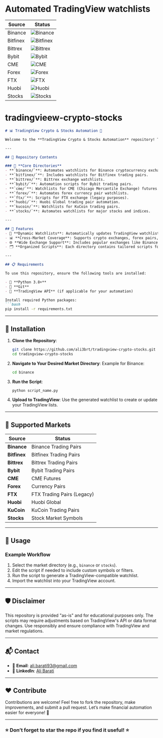 # Automated TradingView watchlists

| Source | Status |
| --- | --- |
| Binance | ![Binance](https://github.com/oktrader/tradingview-watchlists/workflows/Binance/badge.svg) |
| Bitfinex | ![Bitfinex](https://github.com/oktrader/tradingview-watchlists/workflows/Bitfinex/badge.svg) |
| Bittrex | ![Bittrex](https://github.com/oktrader/tradingview-watchlists/workflows/Bittrex/badge.svg) |
| Bybit | ![Bybit](https://github.com/oktrader/tradingview-watchlists/workflows/Bybit/badge.svg) |
| CME | ![CME](https://github.com/oktrader/tradingview-watchlists/workflows/CME/badge.svg) |
| Forex | ![Forex](https://github.com/oktrader/tradingview-watchlists/workflows/FX/badge.svg) |
| FTX | ![FTX](https://github.com/oktrader/tradingview-watchlists/workflows/FTX/badge.svg) |
| Huobi | ![Huobi](https://github.com/oktrader/tradingview-watchlists/workflows/Huobi/badge.svg) |
| Stocks | ![Stocks](https://github.com/oktrader/tradingview-watchlists/workflows/Stocks/badge.svg) |
# tradingvieew-crypto-stocks



```markdown
# 📊 TradingView Crypto & Stocks Automation 🚀

Welcome to the **TradingView Crypto & Stocks Automation** repository! This project automates the creation of TradingView watchlists for cryptocurrencies, forex, stocks, and other financial markets. With this repository, you can stay updated with the latest financial data across multiple platforms! 💹📈

---

## 📂 Repository Contents

### 🔑 **Core Directories**
- **`binance/`**: Automates watchlists for Binance cryptocurrency exchange.
- **`bitfinex/`**: Includes watchlists for Bitfinex trading pairs.
- **`bittrex/`**: Bittrex exchange watchlists.
- **`bybit/`**: Automation scripts for Bybit trading pairs.
- **`cme/`**: Watchlists for CME (Chicago Mercantile Exchange) futures.
- **`forex/`**: Automates forex currency pair watchlists.
- **`ftx/`**: Scripts for FTX exchange (legacy purposes).
- **`huobi/`**: Huobi Global trading pair automation.
- **`kucoin/`**: Watchlists for KuCoin trading pairs.
- **`stocks/`**: Automates watchlists for major stocks and indices.

---

## 🚀 Features
- 🔄 **Dynamic Watchlists**: Automatically updates TradingView watchlists with the latest symbols and pairs.
- 📊 **Cross-Market Coverage**: Supports crypto exchanges, forex pairs, stocks, and CME futures.
- 🌐 **Wide Exchange Support**: Includes popular exchanges like Binance, Bitfinex, Bybit, and more.
- 🗂️ **Organized Scripts**: Each directory contains tailored scripts for its respective market.

---

## 📋 Requirements

To use this repository, ensure the following tools are installed:

- 🐍 **Python 3.8+**
- 🐙 **Git**
- 🔗 **TradingView API** (if applicable for your automation)

Install required Python packages:
```bash
pip install -r requirements.txt
```

---

## 💾 Installation

1. **Clone the Repository**:
   ```bash
   git clone https://github.com/ali3brt/tradingview-crypto-stocks.git
   cd tradingview-crypto-stocks
   ```

2. **Navigate to Your Desired Market Directory**:
   Example for Binance:
   ```bash
   cd binance
   ```

3. **Run the Script**:
   ```bash
   python script_name.py
   ```

4. **Upload to TradingView**:
   Use the generated watchlist to create or update your TradingView lists.

---

## 🌟 Supported Markets

| **Source**  | **Status**          |
|-------------|---------------------|
| **Binance** | Binance Trading Pairs |
| **Bitfinex** | Bitfinex Trading Pairs |
| **Bittrex** | Bittrex Trading Pairs |
| **Bybit**   | Bybit Trading Pairs |
| **CME**     | CME Futures         |
| **Forex**   | Currency Pairs       |
| **FTX**     | FTX Trading Pairs (Legacy) |
| **Huobi**   | Huobi Global        |
| **KuCoin**  | KuCoin Trading Pairs |
| **Stocks**  | Stock Market Symbols |

---

## 🔧 Usage

### **Example Workflow**
1. Select the market directory (e.g., `binance` or `stocks`).
2. Edit the script if needed to include custom symbols or filters.
3. Run the script to generate a TradingView-compatible watchlist.
4. Import the watchlist into your TradingView account.

---

## 🛡 Disclaimer

This repository is provided "as-is" and for educational purposes only. The scripts may require adjustments based on TradingView's API or data format changes. Use responsibly and ensure compliance with TradingView and market regulations.

---

## 📬 Contact
- 📧 **Email**: ali.barati93@gmail.com  
- 💼 **LinkedIn**: [Ali Barati](https://www.linkedin.com/in/ali-barati-brojeni/)

---

## ❤️ Contribute

Contributions are welcome! Feel free to fork the repository, make improvements, and submit a pull request. Let’s make financial automation easier for everyone! 🤝

---

### ⭐ **Don’t forget to star the repo if you find it useful!** ⭐
```markdown


